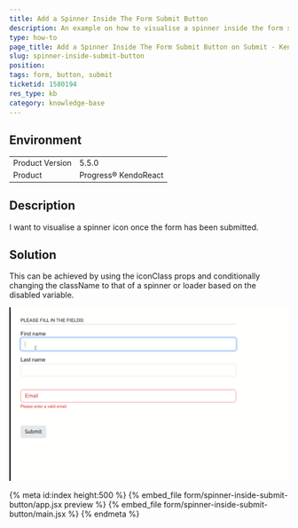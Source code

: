 ```yaml
---
title: Add a Spinner Inside The Form Submit Button
description: An example on how to visualise a spinner inside the form submit button after the form is submitted
type: how-to
page_title: Add a Spinner Inside The Form Submit Button on Submit - KendoReact Grid
slug: spinner-inside-submit-button
position:
tags: form, button, submit
ticketid: 1580194
res_type: kb
category: knowledge-base
---
```


## Environment
<table>
	<tbody>
		<tr>
			<td>Product Version</td>
			<td>5.5.0</td>
		</tr>
		<tr>
			<td>Product</td>
			<td>Progress® KendoReact</td>
		</tr>
	</tbody>
</table>

## Description
I want to visualise a spinner icon once the form has been submitted.

## Solution
This can be achieved by using the iconClass props and conditionally changing the className to that of a spinner or loader based on the disabled variable.

![Spinner Inside Submit Button](examples/form/spinner-inside-submit-button/spinner-inside-submit-button.gif)

{% meta id:index height:500 %}
{% embed_file form/spinner-inside-submit-button/app.jsx preview %}
{% embed_file form/spinner-inside-submit-button/main.jsx %}
{% endmeta %}